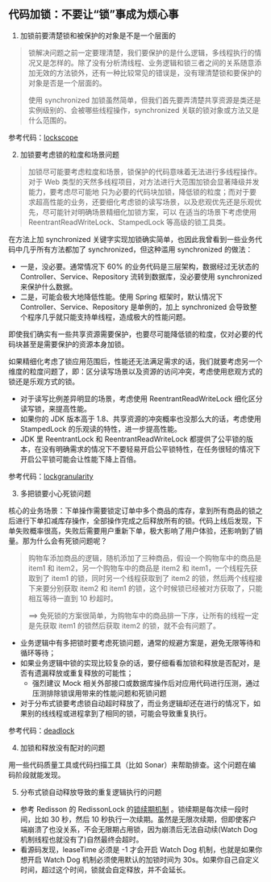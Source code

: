 ## 代码加锁：不要让“锁”事成为烦心事

1. 加锁前要清楚锁和被保护的对象是不是一个层面的

> 锁解决问题之前一定要理清楚，我们要保护的是什么逻辑，多线程执行的情况又是怎样的。除了没有分析清线程、业务逻辑和锁三者之间的关系随意添加无效的方法锁外，还有一种比较常见的错误是，没有理清楚锁和要保护的对象是否是一个层面的。
>
> 使用 synchronized 加锁虽然简单，但我们首先要弄清楚共享资源是类还是实例级别的、会被哪些线程操作，synchronized
> 关联的锁对象或方法又是什么范围的。

参考代码：[lockscope](lockscope)

2. 加锁要考虑锁的粒度和场景问题

> 加锁尽可能要考虑粒度和场景，锁保护的代码意味着无法进行多线程操作。对于 Web 类型的天然多线程项目，对方法进行大范围加锁会显著降级并发能力，要考虑尽可能地
> 只为必要的代码块加锁，降低锁的粒度；而对于要求超高性能的业务，还要细化考虑锁的读写场景，以及悲观优先还是乐观优先，尽可能针对明确场景精细化加锁方案，可以
> 在适当的场景下考虑使用 ReentrantReadWriteLock、StampedLock 等高级的锁工具类。

在方法上加 synchronized 关键字实现加锁确实简单，也因此我曾看到一些业务代码中几乎所有方法都加了 synchronized，但这种滥用
synchronized 的做法：

- 一是，没必要。通常情况下 60% 的业务代码是三层架构，数据经过无状态的 Controller、Service、Repository 流转到数据库，没必要使用
  synchronized 来保护什么数据。
- 二是，可能会极大地降低性能。使用 Spring 框架时，默认情况下 Controller、Service、Repository 是单例的，加上 synchronized
  会导致整个程序几乎就只能支持单线程，造成极大的性能问题。

即使我们确实有一些共享资源需要保护，也要尽可能降低锁的粒度，仅对必要的代码块甚至是需要保护的资源本身加锁。

如果精细化考虑了锁应用范围后，性能还无法满足需求的话，我们就要考虑另一个维度的粒度问题了，即：区分读写场景以及资源的访问冲突，考虑使用悲观方式的锁还是乐观方式的锁。

- 对于读写比例差异明显的场景，考虑使用 ReentrantReadWriteLock 细化区分读写锁，来提高性能。
- 如果你的 JDK 版本高于 1.8、共享资源的冲突概率也没那么大的话，考虑使用 StampedLock 的乐观读的特性，进一步提高性能。
- JDK 里 ReentrantLock 和 ReentrantReadWriteLock 都提供了公平锁的版本，在没有明确需求的情况下不要轻易开启公平锁特性，在任务很轻的情况下开启公平锁可能会让性能下降上百倍。

参考代码：[lockgranularity](lockgranularity)

3. 多把锁要小心死锁问题

核心的业务场景：下单操作需要锁定订单中多个商品的库存，拿到所有商品的锁之后进行下单扣减库存操作，全部操作完成之后释放所有的锁。代码上线后发现，下单失败概率很高，失败后需要用户重新下单，极大影响了用户体验，还影响到了销量。那为什么会有死锁问题呢？

> 购物车添加商品的逻辑，随机添加了三种商品，假设一个购物车中的商品是 item1 和 item2，另一个购物车中的商品是 item2 和
> item1，一个线程先获取到了 item1 的锁，同时另一个线程获取到了 item2 的锁，然后两个线程接下来要分别获取 item2 和 item1
> 的锁，这个时候锁已经被对方获取了，只能相互等待一直到 10 秒超时。
>
> ==> 免死锁的方案很简单，为购物车中的商品排一下序，让所有的线程一定是先获取 item1 的锁然后获取 item2 的锁，就不会有问题了。

- 业务逻辑中有多把锁时要考虑死锁问题，通常的规避方案是，避免无限等待和循环等待；
- 如果业务逻辑中锁的实现比较复杂的话，要仔细看看加锁和释放是否配对，是否有遗漏释放或重复释放的可能性；
    - 强烈建议 Mock 相关外部接口或数据库操作后对应用代码进行压测，通过压测排除锁误用带来的性能问题和死锁问题
- 对于分布式锁要考虑锁自动超时释放了，而业务逻辑却还在进行的情况下，如果别的线线程或进程拿到了相同的锁，可能会导致重复执行。

参考代码：[deadlock](deadlock)

4. 加锁和释放没有配对的问题

用一些代码质量工具或代码扫描工具（比如 Sonar）来帮助排查。这个问题在编码阶段就能发现。

5. 分布式锁自动释放导致的重复逻辑执行的问题

- 参考 Redisson 的 RedissonLock
  的[锁续期机制](https://github.com/redisson/redisson/blob/e11c1e14ba50bc5938184fb96d9b72782e591df7/redisson/src/main/java/org/redisson/RedissonLock.java#L265)
  。锁续期是每次续一段时间，比如 30 秒，然后 10
  秒执行一次续期。虽然是无限次续期，但即使客户端崩溃了也没关系，不会无限期占用锁，因为崩溃后无法自动续(Watch Dog
  机制线程也就没有了)自然最终会超时。
- 看源码发现，leaseTime 必须是 -1 才会开启 Watch Dog 机制，也就是如果你想开启 Watch Dog 机制必须使用默认的加锁时间为
  30s。如果你自己自定义时间，超过这个时间，锁就会自定释放，并不会延长。
